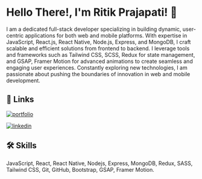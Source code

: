 
# Hello There!, I'm Ritik Prajapati! 👋


I am a dedicated full-stack developer specializing in building dynamic, user-centric applications for both web and mobile platforms. With expertise in JavaScript, React.js, React Native, Node.js, Express, and MongoDB, I craft scalable and efficient solutions from frontend to backend. I leverage tools and frameworks such as Tailwind CSS, SCSS, Redux for state management, and GSAP, Framer Motion for advanced animations to create seamless and engaging user experiences. Constantly exploring new technologies, I am passionate about pushing the boundaries of innovation in web and mobile development.


## 🔗 Links
[![portfolio](https://img.shields.io/badge/my_portfolio-000?style=for-the-badge&logo=ko-fi&logoColor=white)](https://ritikprajapati.vercel.app)

[![linkedin](https://img.shields.io/badge/linkedin-0A66C2?style=for-the-badge&logo=linkedin&logoColor=white)](https://www.linkedin.com/in/ritik-prajapati-666a8823a/)


## 🛠 Skills
JavaScript, React, React Native, Nodejs, Express, MongoDB, Redux, SASS, Tailwind CSS, Git, GitHub, Bootstrap, GSAP, Framer Motion.


